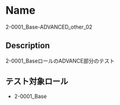 Name
====
2-0001_Base-ADVANCED_other_02

## Description

2-0001_BaseロールのADVANCE部分のテスト

## テスト対象ロール
- 2-0001_Base

